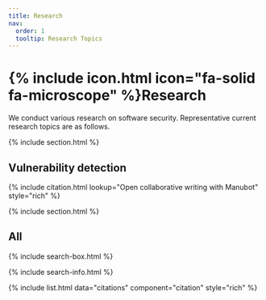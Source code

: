 ```yaml
---
title: Research
nav:
  order: 1
  tooltip: Research Topics
---
```


# {% include icon.html icon="fa-solid fa-microscope" %}Research

We conduct various research on software security. Representative current research topics are as follows.

{% include section.html %}

## Vulnerability detection

{% include citation.html lookup="Open collaborative writing with Manubot" style="rich" %}

{% include section.html %}

## All

{% include search-box.html %}

{% include search-info.html %}

{% include list.html data="citations" component="citation" style="rich" %}
